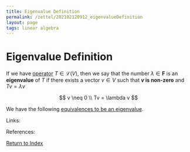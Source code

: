 ```yaml
---
title: Eigenvalue Definition
permalink: /zettel/202102120912_eigenvalueDefinition
layout: page
tags: linear algebra
---
```

# Eigenvalue Definition

If we have [operator](202102082104_operatorDefinition) $T \in \mathcal{L}(V)$, then we say that the number
$\lambda \in \mathbf{F}$ is an **eigenvalue** of $T$ if there exists a vector $v \in V$ such that 
**$v$ is non-zero** and $Tv = \lambda v$

$$
v \neq 0 \\
Tv = \lambda v
$$

We have the following [equivalences to be an eigenvalue](202102120920_equivalencesEigenvalue).

Links: 

References: 

[Return to Index](index)
